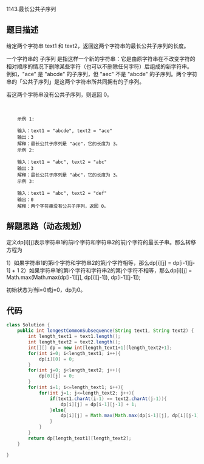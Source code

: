 1143.最长公共子序列

## 题目描述
给定两个字符串 text1 和 text2，返回这两个字符串的最长公共子序列的长度。

一个字符串的 子序列 是指这样一个新的字符串：它是由原字符串在不改变字符的相对顺序的情况下删除某些字符（也可以不删除任何字符）后组成的新字符串。
例如，"ace" 是 "abcde" 的子序列，但 "aec" 不是 "abcde" 的子序列。两个字符串的「公共子序列」是这两个字符串所共同拥有的子序列。

若这两个字符串没有公共子序列，则返回 0。

 

        示例 1:

        输入：text1 = "abcde", text2 = "ace" 
        输出：3  
        解释：最长公共子序列是 "ace"，它的长度为 3。
        示例 2:

        输入：text1 = "abc", text2 = "abc"
        输出：3
        解释：最长公共子序列是 "abc"，它的长度为 3。
        示例 3:

        输入：text1 = "abc", text2 = "def"
        输出：0
        解释：两个字符串没有公共子序列，返回 0。



## 解题思路（动态规划）
定义dp[i][j]表示字符串1的前i个字符和字符串2的前j个字符的最长子串。那么转移方程为

1）如果字符串1的第i个字符和字符串2的第j个字符相等，那么dp[i][j] = dp[i-1][j-1] + 1
2）如果字符串1的第i个字符和字符串2的第j个字符不相等，那么dp[i][j] = Math.max(Math.max(dp[i-1][j], dp[i][j-1]), dp[i-1][j-1]);

初始状态为当i=0或j=0，dp为0。


## 代码
```java
class Solution {
    public int longestCommonSubsequence(String text1, String text2) {
        int length_text1 = text1.length();
        int length_text2 = text2.length();
        int[][] dp = new int[length_text1+1][length_text2+1];
        for(int i=0; i<length_text1; i++){
            dp[i][0] = 0;
        }
        for(int j=0; j<length_text2; j++){
            dp[0][j] = 0;
        }
        for(int i=1; i<=length_text1; i++){
            for(int j=1; j<=length_text2; j++){
                if(text1.charAt(i-1) == text2.charAt(j-1)){
                    dp[i][j] = dp[i-1][j-1] + 1;
                }else{
                    dp[i][j] = Math.max(Math.max(dp[i-1][j], dp[i][j-1]), dp[i-1][j-1]);
                }
            }
        }
        return dp[length_text1][length_text2];
    }

}
```
